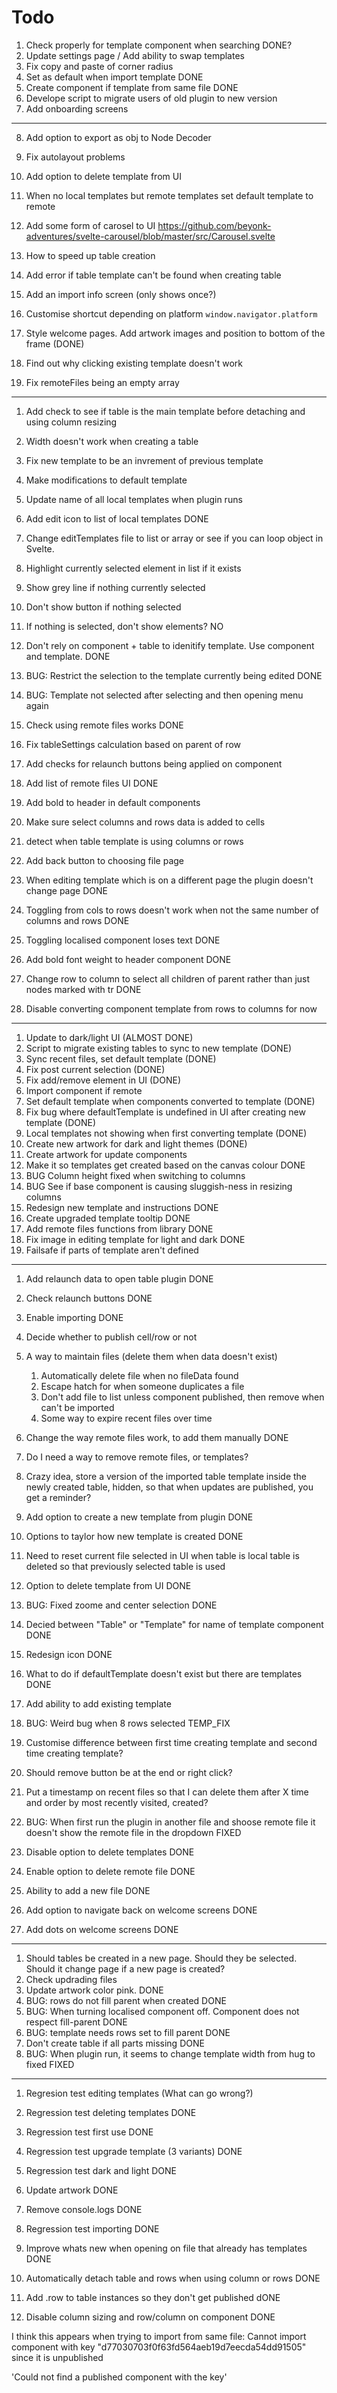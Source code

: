 # Todo

1. Check properly for template component when searching DONE?
2. Update settings page / Add ability to swap templates
3. Fix copy and paste of corner radius
4. Set as default when import template DONE
5. Create component if template from same file DONE
6. Develope script to migrate users of old plugin to new version
7. Add onboarding screens
---
8. Add option to export as obj to Node Decoder
9. Fix autolayout problems
10. Add option to delete template from UI
11. When no local templates but remote templates set default template to remote
12. Add some form of carosel to UI https://github.com/beyonk-adventures/svelte-carousel/blob/master/src/Carousel.svelte
13. How to speed up table creation
14. Add error if table template can't be found when creating table
15. Add an import info screen (only shows once?)
16. Customise shortcut depending on platform `window.navigator.platform`

1. Style welcome pages. Add artwork images and position to bottom of the frame (DONE)
2. Find out why clicking existing template doesn't work
3. Fix remoteFiles being an empty array


---

1. Add check to see if table is the main template before detaching and using column resizing
2. Width doesn't work when creating a table
3. Fix new template to be an invrement of previous template
3. Make modifications to default template
4. Update name of all local templates when plugin runs
5. Add edit icon to list of local templates DONE

1. Change editTemplates file to list or array or see if you can loop object in Svelte.
2. Highlight currently selected element in list if it exists
3. Show grey line if nothing currently selected
4. Don't show button if nothing selected
5. If nothing is selected, don't show elements? NO

1. Don't rely on component + table to idenitify template. Use component and template. DONE
2. BUG: Restrict the selection to the template currently being edited DONE
3. BUG: Template not selected after selecting and then opening menu again
4. Check using remote files works DONE
5. Fix tableSettings calculation based on parent of row
6. Add checks for relaunch buttons being applied on component
7. Add list of remote files UI DONE
8. Add bold to header in default components
9. Make sure select columns and rows data is added to cells
10. detect when table template is using columns or rows
11. Add back button to choosing file page




1. When editing template which is on a different page the plugin doesn't change page DONE
2. Toggling from cols to rows doesn't work when not the same number of columns and rows DONE
3. Toggling localised component loses text DONE
4. Add bold font weight to header component DONE
5. Change row to column to select all children of parent rather than just nodes marked with tr DONE

1. Disable converting component template from rows to columns for now

---

1. Update to dark/light UI (ALMOST DONE)
2. Script to migrate existing tables to sync to new template (DONE)
3. Sync recent files, set default template (DONE)
4. Fix post current selection (DONE)
5. Fix add/remove element in UI (DONE)
6. Import component if remote
7. Set default template when components converted to template (DONE)
8. Fix bug where defaultTemplate is undefined in UI after creating new template (DONE)
9. Local templates not showing when first converting template (DONE)
10. Create new artwork for dark and light themes (DONE)
11. Create artwork for update components
12. Make it so templates get created based on the canvas colour DONE
13. BUG Column height fixed when switching to columns
14. BUG See if base component is causing sluggish-ness in resizing columns
15. Redesign new template and instructions DONE
16. Create upgraded template tooltip DONE
17. Add remote files functions from library DONE
18. Fix image in editing template for light and dark DONE
19. Failsafe if parts of template aren't defined

---

1. Add relaunch data to open table plugin DONE
2. Check relaunch buttons DONE
3. Enable importing DONE
4. Decide whether to publish cell/row or not
5. A way to maintain files (delete them when data doesn't exist)
    1. Automatically delete file when no fileData found
    2. Escape hatch for when someone duplicates a file
    3. Don't add file to list unless component published, then remove when can't be imported
    4. Some way to expire recent files over time
6. Change the way remote files work, to add them manually DONE
7. Do I need a way to remove remote files, or templates?
8. Crazy idea, store a version of the imported table template inside the newly created table, hidden, so that when updates are published, you get a reminder?
9. Add option to create a new template from plugin DONE
10. Options to taylor how new template is created DONE
11. Need to reset current file selected in UI when table is local table is deleted so that previously selected table is used
12. Option to delete template from UI DONE
13. BUG: Fixed zoome and center selection DONE
14. Decied between "Table" or "Template" for name of template component DONE
15. Redesign icon DONE
16. What to do if defaultTemplate doesn't exist but there are templates DONE
17. Add ability to add existing template
18. BUG: Weird bug when 8 rows selected TEMP_FIX
19. Customise difference between first time creating template and second time creating template?
22. Should remove button be at the end or right click?


1. Put a timestamp on recent files so that I can delete them after X time and order by most recently visited, created?
2. BUG: When first run the plugin in another file and shoose remote file it doesn't show the remote file in the dropdown FIXED
3. Disable option to delete templates DONE
4. Enable option to delete remote file DONE
5. Ability to add a new file DONE

20. Add option to navigate back on welcome screens DONE
21. Add dots on welcome screens DONE

---

1. Should tables be created in a new page. Should they be selected. Should it change page if a new page is created?
2. Check updrading files
3. Update artwork color pink. DONE
4. BUG: rows do not fill parent when created DONE
5. BUG: When turning localised component off. Component does not respect fill-parent DONE
6. BUG: template needs rows set to fill parent DONE
7. Don't create table if all parts missing DONE
8. BUG: When plugin run, it seems to change template width from hug to fixed FIXED

---

1. Regresion test editing templates (What can go wrong?)
2. Regression test deleting templates DONE
3. Regression test first use DONE
4. Regression test upgrade template (3 variants) DONE
5. Regression test dark and light DONE
6. Update artwork DONE
7. Remove console.logs DONE
8. Regression test importing DONE
9. Improve whats new when opening on file that already has templates DONE

1. Automatically detach table and rows when using column or rows DONE
2. Add .row to table instances so they don't get published dONE
3. Disable column sizing and row/column on component DONE




I think this appears when trying to import from same file:
Cannot import component with key "d77030703f0f63fd564aeb19d7eecda54dd91505" since it is unpublished

'Could not find a published component with the key'

